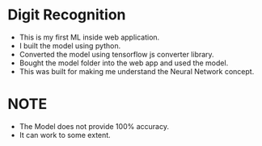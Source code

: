 # Digit Recognition

* This is my first ML inside web application.
* I built the model using python.
* Converted the model using tensorflow js converter library.
* Bought the model folder into the web app and used the model.
* This was built for making me understand the Neural Network concept.

# NOTE

* The Model does not provide 100% accuracy.
* It can work to some extent.